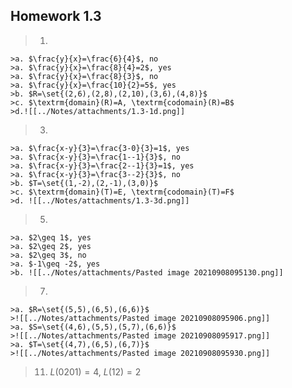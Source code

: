## Homework 1.3

>1.
	>a. $\frac{y}{x}=\frac{6}{4}$, no
	>a. $\frac{y}{x}=\frac{8}{4}=2$, yes
	>a. $\frac{y}{x}=\frac{8}{3}$, no
	>a. $\frac{y}{x}=\frac{10}{2}=5$, yes
	>b. $R=\set{(2,6),(2,8),(2,10),(3,6),(4,8)}$
	>c. $\textrm{domain}(R)=A, \textrm{codomain}(R)=B$
	>d.![[../Notes/attachments/1.3-1d.png]]
	
>3.
	>a. $\frac{x-y}{3}=\frac{3-0}{3}=1$, yes
	>a. $\frac{x-y}{3}=\frac{1--1}{3}$, no
	>a. $\frac{x-y}{3}=\frac{2--1}{3}=1$, yes
	>a. $\frac{x-y}{3}=\frac{3--2}{3}$, no
	>b. $T=\set{(1,-2),(2,-1),(3,0)}$
	>c. $\textrm{domain}(T)=E, \textrm{codomain}(T)=F$
	>d. ![[../Notes/attachments/1.3-3d.png]]

>5.
	>a. $2\geq 1$, yes
	>a. $2\geq 2$, yes
	>a. $2\geq 3$, no
	>a. $-1\geq -2$, yes
	>b. ![[../Notes/attachments/Pasted image 20210908095130.png]]

>7.
	>a. $R=\set{(5,5),(6,5),(6,6)}$
	>![[../Notes/attachments/Pasted image 20210908095906.png]]
	>a. $S=\set{(4,6),(5,5),(5,7),(6,6)}$
	>![[../Notes/attachments/Pasted image 20210908095917.png]]
	>a. $T=\set{(4,7),(6,5),(6,7)}$
	>![[../Notes/attachments/Pasted image 20210908095930.png]]

>11. $L(0201)=4$, $L(12)=2$
	